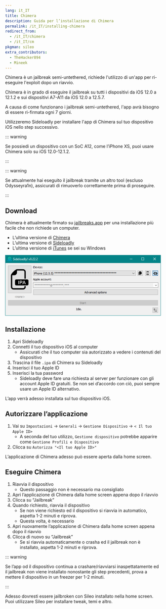 ```yaml
---
lang: it_IT
title: Chimera
description: Guida per l’installazione di Chimera
permalink: /it_IT/installing-chimera
redirect_from:
  - /it_IT/chimera
  - /it_IT/cm
pkgman: sileo
extra_contributors:
  - TheHacker894
  - Mineek
---
```


Chimera è un <router-link to="/it_IT/types-of-jailbreak/#semi-untethered-jailbreaks">jailbreak semi-untethered</router-link>, richiede l'utilizzo di un'app per ri-eseguire l'exploit dopo un riavvio.

Chimera è in grado di eseguire il jailbreak su tutti i dispositivi da iOS 12.0 a 12.1.2 e sui dispositivi A7-A11 da iOS 12.0 a 12.5.7.

A causa di come funzionano i jailbreak semi-untethered, l'app avrà bisogno di essere <router-link to="/it_IT/resigning-apps">ri-firmata</router-link> ogni 7 giorni.

Utilizzeremo Sideloadly per installare l'app di Chimera sul tuo dispositivo iOS nello step successivo.

::: warning

Se possiedi un dispositivo con un SoC A12, come l’iPhone XS, puoi usare Chimera solo su iOS 12.0-12.1.2.

:::

::: warning

Se attualmente hai eseguito il jailbreak tramite un altro tool (escluso Odysseyra1n), assicurati di <router-link to="/it_IT/restoring-rootfs">rimuoverlo correttamente</router-link> prima di proseguire.

:::

## Download

<div class="custom-container tip" id="ifJailbreaksAppSigned"><p>
Chimera è attualmente firmato su <a href="https://jailbreaks.app/" target="_blank">jailbreaks.app</a> per una installazione più facile che non richiede un computer.
</p></div>

- L’ultima versione di [Chimera](https://chimera.coolstar.org/)
- L’ultima versione di [Sideloadly](https://sideloadly.io/)
- L’ultima versione di [iTunes](https://www.apple.com/itunes/download/win32) se sei su Windows

![Uno screenshot dell’applicazione di Sideloadly (Windows)](/assets/images/sideloadly_win.png)

## Installazione

1. Apri Sideloadly
1. Connetti il tuo dispositivo iOS al computer
    - Assicurati che il tuo computer sia autorizzato a vedere i contenuti del dispositivo
1. Trascina il file `.ipa` di Chimera su Sideloadly
1. Inserisci il tuo Apple ID
1. Inserisci la tua password
    - Sideloadly deve fare una richiesta al server per funzionare con gli account Apple ID gratuiti. Se non sei d’accordo con ciò, puoi sempre usare un Apple ID alternativo.

L’app verrà adesso installata sul tuo dispositivo iOS.

## Autorizzare l’applicazione

1. Vai su `Impostazioni` -> `Generali` -> `Gestione Dispositivo` -> `< Il tuo Apple ID>`
    - A seconda del tuo utilizzo, `Gestione dispositivo` potrebbe apparire come `Gestione Profili e Dispositivo`
1. Clicca su `Autorizza "<Il tuo Apple ID>"`

L’applicazione di Chimera adesso può essere aperta dalla home screen.


## Eseguire Chimera

1. Riavvia il dispositivo
    - Questo passaggio non è necessario ma consigliato
1. Apri l’applicazione di Chimera dalla home screen appena dopo il riavvio
1. Clicca su “Jailbreak”
1. Quando richiesto, riavvia il dispositivo
    - Se non viene richiesto ed il dispositivo si riavvia in automatico, aspetta 1-2 minuti e riprova.
    - Questa volta, è necessario
1. Apri nuovamente l’applicazione di Chimera dalla home screen appena dopo il riavvio
1. Clicca di nuovo su “Jailbreak”
    - Se si riavvia automaticamente o crasha ed il jailbreak non è installato, aspetta 1-2 minuti e riprova.

::: warning

Se l’app od il dispositivo continua a crashare/riavviarsi inaspettatamente ed il jailbreak non viene installato nonostante gli step precedenti, prova a mettere il dispositivo in un freezer per 1-2 minuti.

:::

Adesso dovresti essere jailbroken con Sileo installato nella home screen. Puoi utilizzare Sileo per installare <router-link to="/it_IT/faq/#what-are-tweaks">tweak</router-link>, temi e altro.
